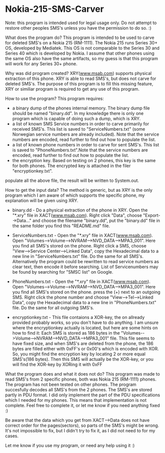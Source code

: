 # Nokia-215-SMS-Carver
Note: this program is intended used for legal usage only. Do not attempt to restore other peoples SMS's unless you have the permission to do so. :)

What does the program do?
This program is intended to be used to carve for deleted SMS's on a Nokia 215 (RM-1111). The Nokia 215 runs Series 30+ OS, developed by Mediatek. This OS is not comparable to the Series 30 and Series 40 which is developed by Nokia. I assume that other phones using the same OS also have the same artifacts, so my guess is that this program will work for any Series 30+ phone.

Why was did program created?
XRY(www.msab.com) supports physical extraction of this phone. XRY is able to read SMS's, but does not carve for deleted SMS's. The purpose of this program is to fill this missing feature, XRY or similiar program is required to get any use of this program. 

How to use the program?
This program requires:
- a binary dump of the phones internal memory. The binary dump file should be named "binary.dd". In my knowledge there is only one program which is capable of doing such a dump, which is XRY.
- a list of known SMS Service numbers in order to carve primarily for received SMS's. This list is saved to "ServiceNumbers.txt" (some Norwegian service numbers are already included). Note that the service numbers are encoded, read further to find out how to populate the list.
- a list of known phone numbers in order to carve for sent SMS's. This list is saved to "PhoneNumbers.txt".Note that the service numbers are encoded, read further to find out how to populate the list.
- the encryption key. Based on testing on 2 phones, this key is the same for both phones. The encrypted key is attached in the filer "encryptionkey.txt".

populate all the above file, the result will be written to System.out.

How to get the input data?
The method is generic, but as XRY is the only program which I am aware of which supports the specific phone, my explanation will be given using XRY.

- binary.dd -
Do a physical extraction of the phone in XRY. Open the "*.xry" file in XACT(www.msab.com). Right click "Data", choose "Export-->Data..." and choose the filename "binary.dd", put the "binary.dd" file in the same folder you find this "README.md" file.

- ServiceNumbers.txt -
Open the "*.xry" file in XACT(www.msab.com). Open "Volumes-->Volume-->NVRAM-->NVD_DATA-->MPA3_001". Here you find all SMS's stored on the phone. Right click a SMS, choose "View-->Service Center-->Linked Data", copy the Hexadecimal data to a new line in "ServiceNumbers.txt" file. Do the same for all SMS's. Alternatively the program could be rewritten to read service numbers as clear text, then encode it before searching. List of Servicenumbers may be found by searching for "SMSC list" on Google. 

- PhoneNumbers.txt -
Open the "*.xry" file in XACT(www.msab.com). Open "Volumes-->Volume-->NVRAM-->NVD_DATA-->MPA3_001". Here you find all SMS's stored on the phone. press the (+) next to an outgoing SMS. Right click the phone number and choose "View-->Tel-->Linked Data", copy the Hexadecimal data to a new line in "PhoneNumbers.txt" file. Do the same for all outgoing SMS's.

- encryptionkey.txt -
This file contaions a XOR-key, the on allready provided probably works, so you don't have to do anything. I am unsure where the encryptionkey actually is located, but here are some hints on how to find it:
Each SMS is stored as 186 bytes in the "Volumes-->Volume-->NVRAM-->NVD_DATA-->MPA3_001" file. This file seems to have fixed size, and when SMS's are deleted from the phone, the 186 bytes are filled either with 0xFF's or 0x00's which is encoded with XOR. So, you might find the encryption key by locating 2 or more equal SMS's(186 bytes). Then this SMS will actually be the XOR-key, or you will find the XOR-key by XORing it with 0xFF

What the program does and what it does not do?
This program was made to read SMS's from 2 specific phones, both was Nokia 215 (RM-1111) phones. The program has not been tested on other phones. The program succesfully decodes all SMS's from the 2 phones. The SMS's are stored partly in PDU format. I did only implement the part of the PDU specifications which I needed for my phones. This means that implementation is not complete. Feel free to complete it, or let me know if you need anything fixed :)

Be aware that the data which you get from XACT-->Data does not have correct order for the pages(sectors), so parts of the SMS's might be wrong. It's not impossible to fix, but I didn't try to fix it, as I did not need to for my cases.

Let me know if you use my program, or need any help using it :)
